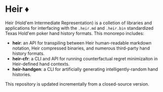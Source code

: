 # Heir ♦️
Heir (Hold'em Intermediate Representation) is a colletion of libraries and applications for interfacing with the `.heir.md` and `.heir.bin` standardized Texas Hold'em poker hand history formats. This monorepo includes:
- **heir**: an API for transpiling between Heir human-readable markdown notation, Heir compressed binaries, and numerous third-party hand history formats.
- **heir-cfr**: a CLI and API for running counterfactual regret minimizaiton in Heir-defined hand contexts.
- **heir-handgen**: a CLI for artificially generating intelligently-random hand histories.

This repository is updated incrementally from a closed-source version.
